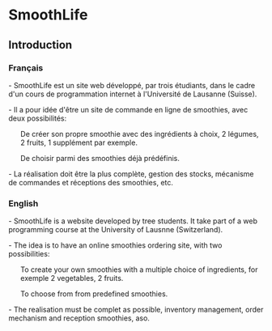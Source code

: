 # SmoothLife

## Introduction

### Français

<p>
- SmoothLife est un site web développé, par trois étudiants, dans le cadre d'un cours de programmation internet à l'Université de Lausanne (Suisse).</p>
<p>
- Il a pour idée d'être un site de commande en ligne de smoothies, avec deux possibilités:
</p>
<div>
		<ul>De créer son propre smoothie avec des ingrédients à choix, 2 légumes, 2 fruits, 1 supplément par exemple.</ul>
		<ul>De choisir parmi des smoothies déjà prédéfinis.</ul>
</div>
<p>
- La réalisation doit être la plus complète, gestion des stocks, mécanisme de commandes et réceptions des smoothies, etc.
</p>

### English

<p>
- SmoothLife is a website developed by tree students. It take part of a web programming course at the University of Lausnne (Switzerland).</p>
<p>
- The idea is to have an online smoothies ordering site, with two possibilities:
</p>
<div>
		<ul>To create your own smoothies with a multiple choice of ingredients, for exemple 2 vegetables, 2 fruits.</ul>
		<ul>To choose from from predefined smoothies.</ul>
</div>
<p>- The realisation must be complet as possible, inventory management, order mechanism and reception smoothies, aso.</p>